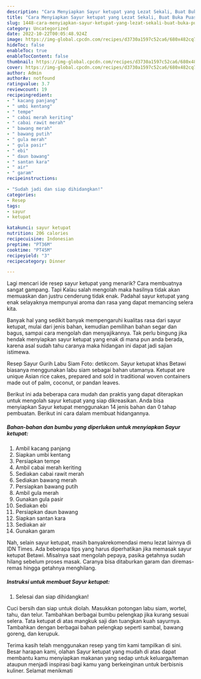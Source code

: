 ```yaml
---
description: "Cara Menyiapkan Sayur ketupat yang Lezat Sekali, Buat Buka Puasa}"
title: "Cara Menyiapkan Sayur ketupat yang Lezat Sekali, Buat Buka Puasa}"
slug: 1448-cara-menyiapkan-sayur-ketupat-yang-lezat-sekali-buat-buka-puasa
category: Uncategorized
date: 2022-10-22T00:05:48.924Z
image: https://img-global.cpcdn.com/recipes/d3730a1597c52ca6/680x482cq70/sayur-ketupat-foto-resep-utama.jpg
hideToc: false
enableToc: true
enableTocContent: false
thumbnail: https://img-global.cpcdn.com/recipes/d3730a1597c52ca6/680x482cq70/sayur-ketupat-foto-resep-utama.jpg
cover: https://img-global.cpcdn.com/recipes/d3730a1597c52ca6/680x482cq70/sayur-ketupat-foto-resep-utama.jpg
author: Admin
authorAv: notfound
ratingvalue: 3.7
reviewcount: 19
recipeingredient:
- " kacang panjang"
- " umbi kentang"
- " tempe"
- " cabai merah keriting"
- " cabai rawit merah"
- " bawang merah"
- " bawang putih"
- " gula merah"
- " gula pasir"
- " ebi"
- " daun bawang"
- " santan kara"
- " air"
- " garam"
recipeinstructions:

- "Sudah jadi dan siap dihidangkan!"
categories:
- Resep
tags:
- sayur
- ketupat

katakunci: sayur ketupat 
nutrition: 206 calories
recipecuisine: Indonesian
preptime: "PT36M"
cooktime: "PT45M"
recipeyield: "3"
recipecategory: Dinner

---
```



Lagi mencari ide resep sayur ketupat yang menarik? Cara membuatnya sangat gampang. Tapi Kalau salah mengolah maka hasilnya tidak akan memuaskan dan justru cenderung tidak enak. Padahal sayur ketupat yang enak selayaknya mempunyai aroma dan rasa yang dapat memancing selera kita.


Banyak hal yang sedikit banyak mempengaruhi kualitas rasa dari sayur ketupat, mulai dari jenis bahan, kemudian pemilihan bahan segar dan bagus, sampai cara mengolah dan menyajikannya. Tak perlu bingung jika hendak menyiapkan sayur ketupat yang enak di mana pun anda berada, karena asal sudah tahu caranya maka hidangan ini dapat jadi sajian istimewa.

Resep Sayur Gurih Labu Siam Foto: detikcom. Sayur ketupat khas Betawi biasanya menggunakan labu siam sebagai bahan utamanya. Ketupat are unique Asian rice cakes, prepared and sold in traditional woven containers made out of palm, coconut, or pandan leaves.


Berikut ini ada beberapa cara mudah dan praktis yang dapat diterapkan untuk mengolah sayur ketupat yang siap dikreasikan. Anda bisa menyiapkan Sayur ketupat menggunakan 14 jenis bahan dan 0 tahap pembuatan. Berikut ini cara dalam membuat hidangannya.

<!--inarticleads1-->

##### Bahan-bahan dan bumbu yang diperlukan untuk menyiapkan Sayur ketupat:

1. Ambil  kacang panjang
1. Siapkan  umbi kentang
1. Persiapkan  tempe
1. Ambil  cabai merah keriting
1. Sediakan  cabai rawit merah
1. Sediakan  bawang merah
1. Persiapkan  bawang putih
1. Ambil  gula merah
1. Gunakan  gula pasir
1. Sediakan  ebi
1. Persiapkan  daun bawang
1. Siapkan  santan kara
1. Sediakan  air
1. Gunakan  garam


Nah, selain sayur ketupat, masih banyakrekomendasi menu lezat lainnya di IDN Times. Ada beberapa tips yang harus diperhatikan jika memasak sayur ketupat Betawi. Misalnya saat mengolah pepaya, pasika getahnya sudah hilang sebelum proses masak. Caranya bisa ditaburkan garam dan diremas-remas hingga getahnya menghilang. 

<!--inarticleads2-->

##### Instruksi untuk membuat Sayur ketupat:


1. Selesai dan siap dihidangkan!

Cuci bersih dan siap untuk diolah. Masukkan potongan labu siam, wortel, tahu, dan telur. Tambahkan berbagai bumbu pelengkap jika kurang sesuai selera. Tata ketupat di atas mangkuk saji dan tuangkan kuah sayurnya. Tambahkan dengan berbagai bahan pelengkap seperti sambal, bawang goreng, dan kerupuk. 

Terima kasih telah menggunakan resep yang tim kami tampilkan di sini. Besar harapan kami, olahan Sayur ketupat yang mudah di atas dapat membantu kamu menyiapkan makanan yang sedap untuk keluarga/teman ataupun menjadi inspirasi bagi kamu yang berkeinginan untuk berbisnis kuliner. Selamat menikmati
